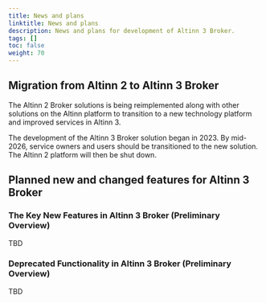 ```yaml
---
title: News and plans
linktitle: News and plans
description: News and plans for development of Altinn 3 Broker.
tags: []
toc: false
weight: 70
---
```


<!-- {{<children />}} -->

## Migration from Altinn 2 to Altinn 3 Broker

The Altinn 2 Broker solutions is being reimplemented along with other solutions on the Altinn platform
to transition to a new technology platform and improved services in Altinn 3.

The development of the Altinn 3 Broker solution began in 2023. By mid-2026,
service owners and users should be transitioned to the new solution. 
The Altinn 2 platform will then be shut down.


## Planned new and changed features for Altinn 3 Broker

### The Key New Features in Altinn 3 Broker (Preliminary Overview)

TBD
  

### Deprecated Functionality in Altinn 3 Broker (Preliminary Overview)

TBD
